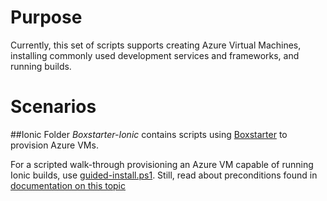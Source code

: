 # Purpose
Currently, this set of scripts supports creating Azure Virtual Machines, installing commonly used development services and frameworks, and running builds.


# Scenarios

##Ionic
Folder *Boxstarter-Ionic* contains scripts using [Boxstarter](http://boxstarter.org/) to provision Azure VMs.

For a scripted walk-through provisioning an Azure VM capable of running Ionic builds, use [guided-install.ps1](Boxstarter-Ionic/guided-install.ps1).
Still, read about preconditions found in [documentation on this topic](Boxstarter-Ionic/boxstarter-ionic.md)
